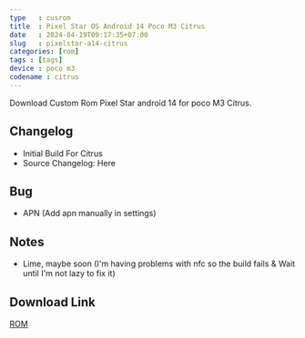 ```yaml
---
type   : cusrom
title  : Pixel Star OS Android 14 Poco M3 Citrus
date   : 2024-04-19T09:17:35+07:00
slug   : pixelstar-a14-citrus
categories: [rom]
tags : [tags]
device : poco m3
codename : citrus
---
```


Download Custom Rom Pixel Star android 14  for poco M3 Citrus.


## Changelog
- Initial Build For Citrus
- Source Changelog: Here

## Bug
- APN (Add apn manually in settings)

## Notes
- Lime, maybe soon (I'm having problems with nfc so the build fails & Wait until I'm not lazy to fix it)


## Download Link
[ROM](https://t.me/cemnel/285)
